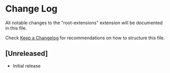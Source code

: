 # Change Log

All notable changes to the "root-extensions" extension will be documented in this file.

Check [Keep a Changelog](http://keepachangelog.com/) for recommendations on how to structure this file.

## [Unreleased]

- Initial release